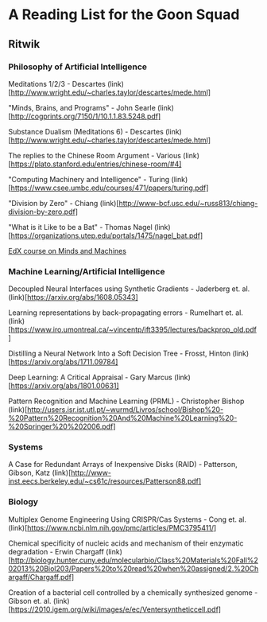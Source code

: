 # A Reading List for the Goon Squad

## Ritwik

### Philosophy of Artificial Intelligence

Meditations 1/2/3 - Descartes (link)[http://www.wright.edu/~charles.taylor/descartes/mede.html]

"Minds, Brains, and Programs" - John Searle (link)[http://cogprints.org/7150/1/10.1.1.83.5248.pdf]

Substance Dualism (Meditations 6) - Descartes (link)[http://www.wright.edu/~charles.taylor/descartes/mede.html]

The replies to the Chinese Room Argument - Various (link)[https://plato.stanford.edu/entries/chinese-room/#4]

"Computing Machinery and Intelligence" - Turing (link)[https://www.csee.umbc.edu/courses/471/papers/turing.pdf]

"Division by Zero" - Chiang (link)[http://www-bcf.usc.edu/~russ813/chiang-division-by-zero.pdf]

"What is it Like to be a Bat" - Thomas Nagel (link)[https://organizations.utep.edu/portals/1475/nagel_bat.pdf]

[EdX course on Minds and Machines](https://www.edx.org/course/minds-machines-mitx-24-09x)


### Machine Learning/Artificial Intelligence

Decoupled Neural Interfaces using Synthetic Gradients - Jaderberg et. al. (link)[https://arxiv.org/abs/1608.05343]

Learning representations by back-propagating errors - Rumelhart et. al. (link)[https://www.iro.umontreal.ca/~vincentp/ift3395/lectures/backprop_old.pdf]

Distilling a Neural Network Into a Soft Decision Tree - Frosst, Hinton (link)[https://arxiv.org/abs/1711.09784]

Deep Learning: A Critical Appraisal - Gary Marcus (link)[https://arxiv.org/abs/1801.00631]

Pattern Recognition and Machine Learning (PRML) - Christopher Bishop (link)[http://users.isr.ist.utl.pt/~wurmd/Livros/school/Bishop%20-%20Pattern%20Recognition%20And%20Machine%20Learning%20-%20Springer%20%202006.pdf]

### Systems

A Case for Redundant Arrays of Inexpensive Disks (RAID) - Patterson, Gibson, Katz (link)[http://www-inst.eecs.berkeley.edu/~cs61c/resources/Patterson88.pdf]

### Biology

Multiplex Genome Engineering Using CRISPR/Cas Systems - Cong et. al. (link)[https://www.ncbi.nlm.nih.gov/pmc/articles/PMC3795411/]

Chemical specificity of nucleic acids and mechanism of their enzymatic degradation - Erwin Chargaff (link)[http://biology.hunter.cuny.edu/molecularbio/Class%20Materials%20Fall%202013%20Biol203/Papers%20to%20read%20when%20assigned/2.%20Chargaff/Chargaff.pdf]

Creation of a bacterial cell controlled by a chemically synthesized genome - Gibson et. al. (link)[https://2010.igem.org/wiki/images/e/ec/Ventersyntheticcell.pdf]
